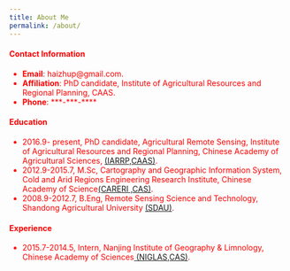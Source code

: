 ```yaml
---
title: About Me
permalink: /about/
---
```

<section class="content">
  <font color="red">
  <h4>Contact Information</h4>
  <ul>
    <li> <b>Email</b>: haizhup@gmail.com.</li> 
    <li><b>Affiliation</b>: PhD candidate, Institute of Agricultural Resources and Regional Planning, CAAS.</li> 
    <li><b>Phone</b>: ***-***-**** </li>
  </ul>
  
  <h4>Education</h4>
  <ul>
    <li> 2016.9- present, PhD candidate, Agricultural Remote Sensing, Institute of Agricultural Resources and Regional Planning, Chinese Academy of Agricultural Sciences, <a href="http://www.iarrp.cn/sites/IARRP/">(IARRP,CAAS)</a>.</li>
    <li> 2012.9-2015.7, M.Sc, Cartography and Geographic Information System, Cold and Arid Regions Engineering Research Institute, Chinese Academy of Science<a href="http://www.nieer.cas.cn/">(CARERI ,CAS)</a>.</li>
    <li> 2008.9-2012.7, B.Eng, Remote Sensing Science and Technology, Shandong Agricultural University <a href="http://www.sdau.edu.cn/">(SDAU)</a>.</li> 
  </ul>
  
  <h4>Experience</h4>
  <ul>
    <li> 2015.7-2014.5, Intern, Nanjing Institute of Geography & Limnology, Chinese Academy of Sciences<a href="http://www.niglas.ac.cn/"> (NIGLAS,CAS)</a>.</li>
  </ul>
  
  </font>
</section>
